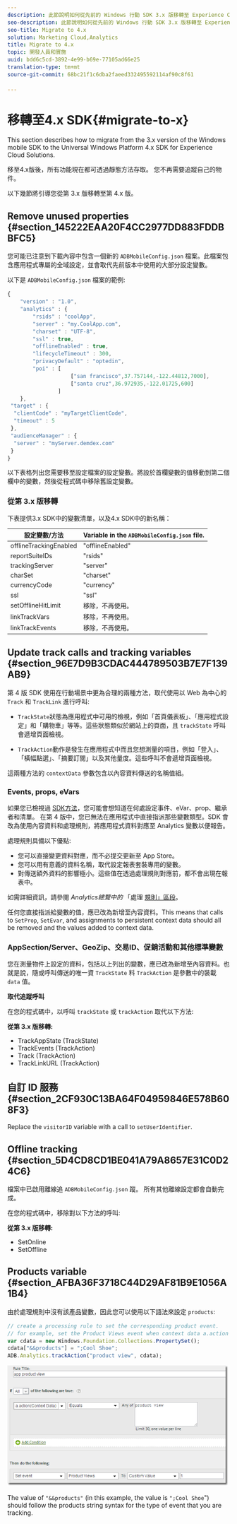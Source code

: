 ```yaml
---
description: 此節說明如何從先前的 Windows 行動 SDK 3.x 版移轉至 Experience Cloud 解決方案適用的通用 Windows 平台 4.x SDK。
seo-description: 此節說明如何從先前的 Windows 行動 SDK 3.x 版移轉至 Experience Cloud 解決方案適用的通用 Windows 平台 4.x SDK。
seo-title: Migrate to 4.x
solution: Marketing Cloud,Analytics
title: Migrate to 4.x
topic: 開發人員和實施
uuid: bdd6c5cd-3892-4e99-b69e-77105ad66e25
translation-type: tm+mt
source-git-commit: 68bc21f1c6dba2faeed332495592114af90c8f61

---
```



# 移轉至4.x SDK{#migrate-to-x}

This section describes how to migrate from the 3.x version of the Windows mobile SDK to the Universal Windows Platform 4.x SDK for Experience Cloud Solutions.

移至4.x版後，所有功能現在都可透過靜態方法存取。 您不再需要追蹤自己的物件。

以下幾節將引導您從第 3.x 版移轉至第 4.x 版。

## Remove unused properties {#section_145222EAA20F4CC2977DD883FDDBBFC5}

您可能已注意到下載內容中包含一個新的 `ADBMobileConfig.json` 檔案。此檔案包含應用程式專屬的全域設定，並會取代先前版本中使用的大部分設定變數。

以下是 `ADBMobileConfig.json` 檔案的範例:

```js
{ 
    "version" : "1.0", 
    "analytics" : { 
        "rsids" : "coolApp", 
        "server" : "my.CoolApp.com", 
        "charset" : "UTF-8", 
        "ssl" : true, 
        "offlineEnabled" : true, 
        "lifecycleTimeout" : 300, 
        "privacyDefault" : "optedin", 
        "poi" : [ 
                    ["san francisco",37.757144,-122.44812,7000], 
                    ["santa cruz",36.972935,-122.01725,600] 
                ] 
    }, 
 "target" : { 
  "clientCode" : "myTargetClientCode", 
  "timeout" : 5 
 }, 
 "audienceManager" : { 
  "server" : "myServer.demdex.com" 
 } 
}
```

以下表格列出您需要移至設定檔案的設定變數。將設於首欄變數的值移動到第二個欄中的變數，然後從程式碼中移除舊設定變數。

### 從第 3.x 版移轉

下表提供3.x SDK中的變數清單，以及4.x SDK中的新名稱：

| 設定變數/方法 | Variable in the `ADBMobileConfig.json` file. |
|--- |--- |
| offlineTrackingEnabled | "offlineEnabled" |
| reportSuiteIDs | "rsids" |
| trackingServer | "server" |
| charSet | "charset" |
| currencyCode | "currency" |
| ssl | "ssl" |
| setOfflineHitLimit | 移除，不再使用。 |
| linkTrackVars | 移除，不再使用。 |
| linkTrackEvents | 移除，不再使用。 |

## Update track calls and tracking variables {#section_96E7D9B3CDAC444789503B7E7F139AB9}

第 4 版 SDK 使用在行動場景中更為合理的兩種方法，取代使用以 Web 為中心的 `Track` 和 `TrackLink` 進行呼叫:

* `TrackState`狀態為應用程式中可用的檢視，例如「首頁儀表板」、「應用程式設定」和「購物車」等等。這些狀態類似於網站上的頁面，且 `trackState` 呼叫會遞增頁面檢視。

* `TrackAction`動作是發生在應用程式中而且您想測量的項目，例如「登入」、「橫幅點選」、「摘要訂閱」以及其他量度。這些呼叫不會遞增頁面檢視。

這兩種方法的 `contextData` 參數包含以內容資料傳送的名稱值組。

### Events, props, eVars

如果您已檢視過 [SDK方法](/help/universal-windows/c-configuration/methods.md)，您可能會想知道在何處設定事件、eVar、prop、繼承者和清單。 在第 4 版中，您已無法在應用程式中直接指派那些變數類型。SDK 會改為使用內容資料和處理規則，將應用程式資料對應至 Analytics 變數以便報告。

處理規則具備以下優點:

* 您可以直接變更資料對應，而不必提交更新至 App Store。
* 您可以用有意義的資料名稱，取代設定報表套裝專用的變數。
* 對傳送額外資料的影響極小。這些值在透過處理規則對應前，都不會出現在報表中。

如需詳細資訊，請參閱 *Analytics總覽中的* 「處理 [規則」區段](/help/universal-windows/analytics/analytics.md)。

任何您直接指派給變數的值，應已改為新增至內容資料。This means that calls to `SetProp`, `SetEvar`, and assignments to persistent context data should all be removed and the values added to context data.

### AppSection/Server、GeoZip、交易ID、促銷活動和其他標準變數

您在測量物件上設定的資料，包括以上列出的變數，應已改為新增至內容資料。也就是說，隨或呼叫傳送的唯一資 `TrackState` 料 `TrackAction` 是參數中的裝載 `data` 值。

**取代追蹤呼叫**

在您的程式碼中，以呼叫 `trackState` 或 `trackAction` 取代以下方法:

**從第 3.x 版移轉:**

* TrackAppState (TrackState)
* TrackEvents (TrackAction)
* Track (TrackAction)
* TrackLinkURL (TrackAction)

## 自訂 ID 服務 {#section_2CF930C13BA64F04959846E578B608F3}

Replace the `visitorID` variable with a call to `setUserIdentifier`.

## Offline tracking {#section_5D4CD8CD1BE041A79A8657E31C0D24C6}

檔案中已啟用離線追 `ADBMobileConfig.json` 蹤。 所有其他離線設定都會自動完成。

在您的程式碼中，移除對以下方法的呼叫:

**從第 3.x 版移轉:**

* SetOnline
* SetOffline

## Products variable {#section_AFBA36F3718C44D29AF81B9E1056A1B4}

由於處理規則中沒有該產品變數，因此您可以使用以下語法來設定 `products`:

```js
// create a processing rule to set the corresponding product event. 
// for example, set the Product Views event when context data a.action = "product view" 
var cdata = new Windows.Foundation.Collections.PropertySet(); 
cdata["&&products"] = ";Cool Shoe"; 
ADB.Analytics.trackAction("product view", cdata);
```

![](assets/prod-view.png)

The value of `"&&products"` (in this example, the value is `";Cool Shoe`") should follow the products string syntax for the type of event that you are tracking.
